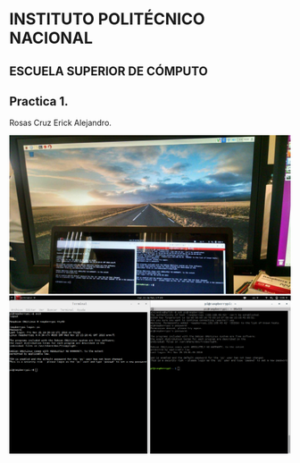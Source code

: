 # INSTITUTO POLITÉCNICO NACIONAL
## ESCUELA SUPERIOR DE CÓMPUTO

## Practica 1.
Rosas Cruz Erick Alejandro.

![Fotografía de las 3 interfaces funcionando](./1.png)
![Captura de pantalla. SSH, UART](./2.png)

